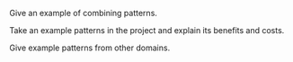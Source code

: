 <panel type="info" header="`W11.3a` Can combine multiple patterns to fit a context :star::star::star:" expanded no-close>
  <include src="../../book/designPatterns/more/combiningDesignPatterns/full.md" boilerplate />
  <panel header="{{glyphicon_folder_close}} Evidence" expanded>

Give an example of combining patterns.

  </panel>
</panel>

<panel type="info" header="`W11.3b` Can explain pros and cons of design patterns :star::star::star:" expanded no-close>
  <include src="../../book/designPatterns/more/usingDesignPatterns/full.md" boilerplate />
  <panel header="{{glyphicon_folder_close}} Evidence" expanded>

Take an example patterns in the project and explain its benefits and costs.

  </panel>
</panel>

<panel type="info" header="`W11.3c` Can differentiate between design patterns and principles :star::star::star:" expanded no-close>
  <include src="../../book/designPatterns/more/vsPrinciples/full.md" boilerplate />
<!-- TODO: add evidence -->
</panel>

<panel type="success" header="`W11.3d` Can explain how patterns exist beyond software design domain :star::star::star::star:" expanded no-close>
  <include src="../../book/designPatterns/more/otherTypesOfPatterns/full.md" boilerplate />
  <panel header="{{glyphicon_folder_close}} Evidence" expanded>

Give example patterns from other domains.

  </panel>
</panel>
